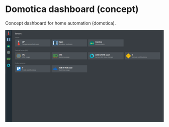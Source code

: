 # Domotica dashboard (concept)
Concept dashboard for home automation (domotica).

![screenshot](screenshot.png)